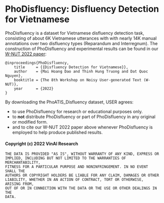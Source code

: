 # PhoDisfluency: Disfluency Detection for Vietnamese

PhoDisfluency is a dataset for Vietnamese disfluency detection task, consisting of about 6K Vietnamese utterances with with nearly 14K manual annotations over two disfluency types (Reparandum and Interregnum). The construction of PhoDisfluency and experimental results can be found in our [W-NUT 2022 paper](to-be-updated):

	@inproceedings{PhoDisfluency,
	    title     = {{Disfluency Detection for Vietnamese}},
	    author    = {Mai Hoang Dao and Thinh Hung Truong and Dat Quoc Nguyen},
	    booktitle = {The 8th Workshop on Noisy User-generated Text (W-NUT)},
        year      = {2022}
	}  

By downloading the PhoATIS_Disfluency dataset, USER agrees:

- to use PhoDisfluency for research or educational purposes only.
- to **not** distribute PhoDisfluency or part of PhoDisfluency in any original or modified form.
- and to cite our W-NUT 2022 paper above whenever PhoDisfluency is employed to help produce published results.



#### Copyright (c) 2022 VinAI Research

	THE DATA IS PROVIDED "AS IS", WITHOUT WARRANTY OF ANY KIND, EXPRESS OR
	IMPLIED, INCLUDING BUT NOT LIMITED TO THE WARRANTIES OF MERCHANTABILITY,
	FITNESS FOR A PARTICULAR PURPOSE AND NONINFRINGEMENT. IN NO EVENT SHALL THE
	AUTHORS OR COPYRIGHT HOLDERS BE LIABLE FOR ANY CLAIM, DAMAGES OR OTHER
	LIABILITY, WHETHER IN AN ACTION OF CONTRACT, TORT OR OTHERWISE, ARISING FROM,
	OUT OF OR IN CONNECTION WITH THE DATA OR THE USE OR OTHER DEALINGS IN THE
	DATA.


